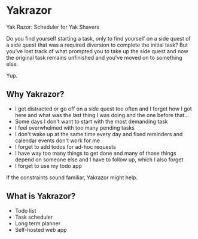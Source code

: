 # Yakrazor

Yak Razor: Scheduler for Yak Shavers

Do you find yourself starting a task,
only to find yourself on a side quest of a side quest that was 
a required diversion to complete the initial task?
But you've lost track of what prompted you 
to take up the side quest and now the original task
remains unfinished and you've moved on to something else.

Yup.

## Why Yakrazor?

- I get distracted or go off on a side quest too often and
  I forget how I got here and
  what was the last thing I was doing and
  the one before that...
- Some days I don't want to start with the most demanding task
- I feel overwhelmed with too many pending tasks
- I don't wake up at the same time every day and
  fixed reminders and calendar events don't work for me
- I forget to add todos for ad-hoc requests
- I have way too many things to get done and
  many of those things depend on someone else and
  I have to follow up, which I also forget
- I forget to use my todo app

If the constraints sound familiar, 
Yakrazor might help.


## What is Yakrazor?

- Todo list 
- Task scheduler
- Long term planner
- Self-hosted web app
